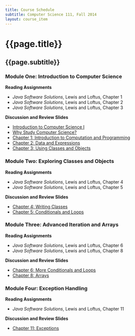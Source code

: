 ```yaml
---
title: Course Schedule
subtitle: Computer Science 111, Fall 2014
layout: course_item
---
```


# {{page.title}}

## {{page.subtitle}}

### Module One: Introduction to Computer Science

**Reading Assignments**

- <em>Java Software Solutions</em>, Lewis and Loftus, Chapter 1
- <em>Java Software Solutions</em>, Lewis and Loftus, Chapter 2
- <em>Java Software Solutions</em>, Lewis and Loftus, Chapter 3

**Discussion and Review Slides**

<ul>

  <li> <a target="_blank" rel="noopener" href ="{{site.baseurl}}teaching/cs111F2014/provide/slides/cs111-introduction.html">Introduction to Computer Science I</a></li>

  <li> <a target="_blank" rel="noopener" href ="{{site.baseurl}}teaching/cs111F2014/provide/slides/cs111-whystudycomputerscience.html">Why Study Computer Science?</a></li>

  <li> <a target="_blank" rel="noopener" href ="{{site.baseurl}}teaching/cs111F2014/provide/slides/cs111-chapter1.html">Chapter 1: Introduction to Computation and Programming</a></li>

  <li> <a target="_blank" rel="noopener" href ="{{site.baseurl}}teaching/cs111F2014/provide/slides/cs111-chapter2.html">Chapter 2: Data and Expressions</a></li>

  <li> <a target="_blank" rel="noopener" href ="{{site.baseurl}}teaching/cs111F2014/provide/slides/cs111-chapter3.html">Chapter 3: Using Classes and Objects</a></li>

</ul>

### Module Two: Exploring Classes and Objects

**Reading Assignments**

- <em>Java Software Solutions</em>, Lewis and Loftus, Chapter 4
- <em>Java Software Solutions</em>, Lewis and Loftus, Chapter 5

**Discussion and Review Slides**

<ul>

  <li> <a target="_blank" rel="noopener" href ="{{site.baseurl}}teaching/cs111F2014/provide/slides/cs111-chapter4.html">Chapter 4: Writing Classes</a></li>
  <li> <a target="_blank" rel="noopener" href ="{{site.baseurl}}teaching/cs111F2014/provide/slides/cs111-chapter5.html">Chapter 5: Conditionals and Loops</a></li>

</ul>

### Module Three: Advanced Iteration and Arrays

**Reading Assignments**

- <em>Java Software Solutions</em>, Lewis and Loftus, Chapter 6
- <em>Java Software Solutions</em>, Lewis and Loftus, Chapter 8

**Discussion and Review Slides**

<ul>

  <li> <a target="_blank" rel="noopener" href ="{{site.baseurl}}teaching/cs111F2014/provide/slides/cs111-chapter6.html">Chapter 6: More Conditionals and Loops</a></li>

  <li> <a target="_blank" rel="noopener" href ="{{site.baseurl}}teaching/cs111F2014/provide/slides/cs111-chapter8.html">Chapter 8: Arrays</a></li>

</ul>

### Module Four: Exception Handling

**Reading Assignments**

- <em>Java Software Solutions</em>, Lewis and Loftus, Chapter 11

**Discussion and Review Slides**

<ul>

  <li> <a target="_blank" rel="noopener" href ="{{site.baseurl}}teaching/cs111F2014/provide/slides/cs111-chapter11.html">Chapter 11: Exceptions</a></li>


</ul>


